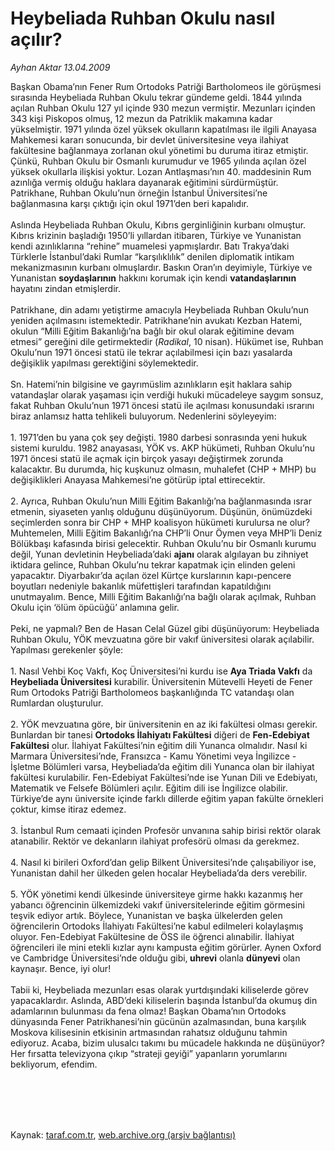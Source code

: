 # Heybeliada Ruhban Okulu nasıl açılır?

*Ayhan Aktar 13.04.2009*

<div class="taraf_structure_2col_1zq">
<div class="margen_n">



 <p>Başkan Obama’nın Fener Rum Ortodoks Patriği Bartholomeos ile görüşmesi sırasında Heybeliada Ruhban Okulu tekrar gündeme geldi. 1844 yılında açılan Ruhban Okulu 127 yıl içinde 930 mezun vermiştir. Mezunları içinden 343 kişi Piskopos olmuş, 12 mezun da Patriklik makamına kadar yükselmiştir. 1971 yılında özel yüksek okulların kapatılması ile ilgili Anayasa Mahkemesi kararı sonucunda, bir devlet üniversitesine veya ilahiyat fakültesine bağlanmaya zorlanan okul yönetimi bu duruma itiraz etmiştir. Çünkü, Ruhban Okulu bir Osmanlı kurumudur ve 1965 yılında açılan özel yüksek okullarla ilişkisi yoktur. Lozan Antlaşması’nın 40. maddesinin Rum azınlığa vermiş olduğu haklara dayanarak eğitimini sürdürmüştür. Patrikhane, Ruhban Okulu’nun örneğin İstanbul Üniversitesi’ne bağlanmasına karşı çıktığı için okul 1971’den beri kapalıdır. <br/><br/>Aslında Heybeliada Ruhban Okulu, Kıbrıs gerginliğinin kurbanı olmuştur. Kıbrıs krizinin başladığı 1950’li yıllardan itibaren, Türkiye ve Yunanistan kendi azınlıklarına “rehine” muamelesi yapmışlardır. Batı Trakya’daki Türklerle İstanbul’daki Rumlar “karşılıklılık” denilen diplomatik intikam mekanizmasının kurbanı olmuşlardır. Baskın Oran’ın deyimiyle, Türkiye ve Yunanistan <b>soydaşlarının</b> hakkını korumak için kendi <b>vatandaşlarının</b> hayatını zindan etmişlerdir. <br/><br/>Patrikhane, din adamı yetiştirme amacıyla Heybeliada Ruhban Okulu’nun yeniden açılmasını istemektedir. Patrikhane’nin avukatı Kezban Hatemi, okulun “Milli Eğitim Bakanlığı’na bağlı bir okul olarak eğitimine devam etmesi” gereğini dile getirmektedir (<i>Radikal</i>, 10 nisan). Hükümet ise, Ruhban Okulu’nun 1971 öncesi statü ile tekrar açılabilmesi için bazı yasalarda değişiklik yapılması gerektiğini söylemektedir. <br/><br/>Sn. Hatemi’nin bilgisine ve gayrımüslim azınlıkların eşit haklara sahip vatandaşlar olarak yaşaması için verdiği hukuki mücadeleye saygım sonsuz, fakat Ruhban Okulu’nun 1971 öncesi statü ile açılması konusundaki ısrarını biraz anlamsız hatta tehlikeli buluyorum. Nedenlerini söyleyeyim: <br/><br/>1. 1971’den bu yana çok şey değişti. 1980 darbesi sonrasında yeni hukuk sistemi kuruldu. 1982 anayasası, YÖK vs. AKP hükümeti, Ruhban Okulu’nu 1971 öncesi statü ile açmak için birçok yasayı değiştirmek zorunda kalacaktır. Bu durumda, hiç kuşkunuz olmasın, muhalefet (CHP + MHP) bu değişiklikleri Anayasa Mahkemesi’ne götürüp iptal ettirecektir. <br/><br/>2. Ayrıca, Ruhban Okulu’nun Milli Eğitim Bakanlığı’na bağlanmasında ısrar etmenin, siyaseten yanlış olduğunu düşünüyorum. Düşünün, önümüzdeki seçimlerden sonra bir CHP + MHP koalisyon hükümeti kurulursa ne olur? Muhtemelen, Milli Eğitim Bakanlığı’na CHP’li Onur Öymen veya MHP’li Deniz Bölükbaşı kafasında birisi gelecektir. Ruhban Okulu’nu bir Osmanlı kurumu değil, Yunan devletinin Heybeliada’daki <b>ajanı</b> olarak algılayan bu zihniyet iktidara gelince, Ruhban Okulu’nu tekrar kapatmak için elinden geleni yapacaktır. Diyarbakır’da açılan özel Kürtçe kurslarının kapı-pencere boyutları nedeniyle bakanlık müfettişleri tarafından kapatıldığını unutmayalım. Bence, Milli Eğitim Bakanlığı’na bağlı olarak açılmak, Ruhban Okulu için ‘ölüm öpücüğü’ anlamına gelir. <br/><br/>Peki, ne yapmalı? Ben de Hasan Celal Güzel gibi düşünüyorum: Heybeliada Ruhban Okulu, YÖK mevzuatına göre bir vakıf üniversitesi olarak açılabilir. Yapılması gerekenler şöyle: <br/><br/>1. Nasıl Vehbi Koç Vakfı, Koç Üniversitesi’ni kurdu ise <b>Aya Triada Vakfı</b> da <b>Heybeliada Üniversitesi</b> kurabilir. Üniversitenin Mütevelli Heyeti de Fener Rum Ortodoks Patriği Bartholomeos başkanlığında TC vatandaşı olan Rumlardan oluşturulur. <br/><br/>2. YÖK mevzuatına göre, bir üniversitenin en az iki fakültesi olması gerekir. Bunlardan bir tanesi <b>Ortodoks İlahiyatı Fakültesi</b> diğeri de <b>Fen-Edebiyat Fakültesi</b> olur. İlahiyat Fakültesi’nin eğitim dili Yunanca olmalıdır. Nasıl ki Marmara Üniversitesi’nde, Fransızca - Kamu Yönetimi veya İngilizce - İşletme Bölümleri varsa, Heybeliada’da eğitim dili Yunanca olan bir ilahiyat fakültesi kurulabilir. Fen-Edebiyat Fakültesi’nde ise Yunan Dili ve Edebiyatı, Matematik ve Felsefe Bölümleri açılır. Eğitim dili ise İngilizce olabilir. Türkiye’de aynı üniversite içinde farklı dillerde eğitim yapan fakülte örnekleri çoktur, kimse itiraz edemez. <br/><br/>3. İstanbul Rum cemaati içinden Profesör unvanına sahip birisi rektör olarak atanabilir. Rektör ve dekanların ilahiyat profesörü olması da gerekmez. <br/><br/>4. Nasıl ki birileri Oxford’dan gelip Bilkent Üniversitesi’nde çalışabiliyor ise, Yunanistan dahil her ülkeden gelen hocalar Heybeliada’da ders verebilir. <br/><br/>5. YÖK yönetimi kendi ülkesinde üniversiteye girme hakkı kazanmış her yabancı öğrencinin ülkemizdeki vakıf üniversitelerinde eğitim görmesini teşvik ediyor artık. Böylece, Yunanistan ve başka ülkelerden gelen öğrencilerin Ortodoks İlahiyatı Fakültesi’ne kabul edilmeleri kolaylaşmış oluyor. Fen-Edebiyat Fakültesine de ÖSS ile öğrenci alınabilir. İlahiyat öğrencileri ile mini etekli kızlar aynı kampusta eğitim görürler. Aynen Oxford ve Cambridge Üniversitesi’nde olduğu gibi,<b> uhrevi</b> olanla <b>dünyevi</b> olan kaynaşır. Bence, iyi olur! <br/><br/>Tabii ki, Heybeliada mezunları esas olarak yurtdışındaki kiliselerde görev yapacaklardır. Aslında, ABD’deki kiliselerin başında İstanbul’da okumuş din adamlarının bulunması da fena olmaz! Başkan Obama’nın Ortodoks dünyasında Fener Patrikhanesi’nin gücünün azalmasından, buna karşılık Moskova kilisesinin etkisinin artmasından rahatsız olduğunu tahmin ediyoruz. Acaba, bizim ulusalcı takımı bu mücadele hakkında ne düşünüyor? Her fırsatta televizyona çıkıp “strateji geyiği” yapanların yorumlarını bekliyorum, efendim.</p>
<br/>
<br/>
<br/>



<br/>


<div id="taraf_not">
</div>

</div>


</div>

Kaynak: [taraf.com.tr](http://www.taraf.com.tr:80/makale/5004.htm), [web.archive.org (arşiv bağlantısı)](http://web.archive.org/web/20090626034954/http://www.taraf.com.tr:80/makale/5004.htm)
